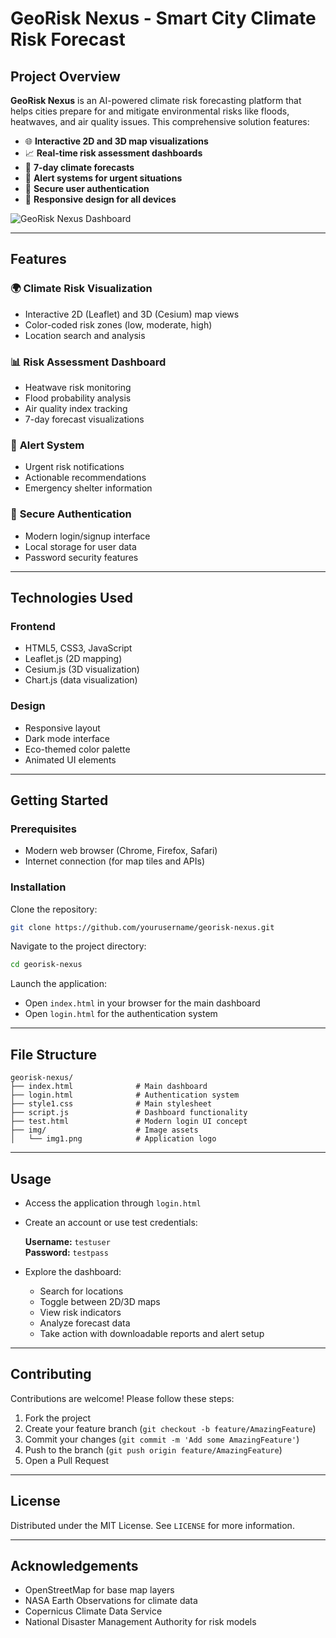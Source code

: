 
# **GeoRisk Nexus - Smart City Climate Risk Forecast**

## **Project Overview**
**GeoRisk Nexus** is an AI-powered climate risk forecasting platform that helps cities prepare for and mitigate environmental risks like floods, heatwaves, and air quality issues. This comprehensive solution features:

- 🌐 **Interactive 2D and 3D map visualizations**
- 📈 **Real-time risk assessment dashboards**
- 📅 **7-day climate forecasts**
- 🚨 **Alert systems for urgent situations**
- 🔐 **Secure user authentication**
- 📱 **Responsive design for all devices**

![GeoRisk Nexus Dashboard](https://via.placeholder.com/800x400?text=GeoRisk+Nexus+Dashboard)

---

## **Features**

### 🌍 **Climate Risk Visualization**
- Interactive 2D (Leaflet) and 3D (Cesium) map views
- Color-coded risk zones (low, moderate, high)
- Location search and analysis

### 📊 **Risk Assessment Dashboard**
- Heatwave risk monitoring
- Flood probability analysis
- Air quality index tracking
- 7-day forecast visualizations

### 🔔 **Alert System**
- Urgent risk notifications
- Actionable recommendations
- Emergency shelter information

### 🔐 **Secure Authentication**
- Modern login/signup interface
- Local storage for user data
- Password security features

---

## **Technologies Used**

### **Frontend**
- HTML5, CSS3, JavaScript
- Leaflet.js (2D mapping)
- Cesium.js (3D visualization)
- Chart.js (data visualization)

### **Design**
- Responsive layout
- Dark mode interface
- Eco-themed color palette
- Animated UI elements

---

## **Getting Started**

### **Prerequisites**
- Modern web browser (Chrome, Firefox, Safari)
- Internet connection (for map tiles and APIs)

### **Installation**

Clone the repository:
```bash
git clone https://github.com/yourusername/georisk-nexus.git
```

Navigate to the project directory:
```bash
cd georisk-nexus
```

Launch the application:
- Open `index.html` in your browser for the main dashboard
- Open `login.html` for the authentication system

---

## **File Structure**
```
georisk-nexus/
├── index.html              # Main dashboard
├── login.html              # Authentication system
├── style1.css              # Main stylesheet
├── script.js               # Dashboard functionality
├── test.html               # Modern login UI concept
├── img/                    # Image assets
│   └── img1.png            # Application logo
```

---

## **Usage**
- Access the application through `login.html`
- Create an account or use test credentials:

  **Username:** `testuser`  
  **Password:** `testpass`

- Explore the dashboard:
  - Search for locations
  - Toggle between 2D/3D maps
  - View risk indicators
  - Analyze forecast data
  - Take action with downloadable reports and alert setup

---

## **Contributing**
Contributions are welcome! Please follow these steps:

1. Fork the project
2. Create your feature branch (`git checkout -b feature/AmazingFeature`)
3. Commit your changes (`git commit -m 'Add some AmazingFeature'`)
4. Push to the branch (`git push origin feature/AmazingFeature`)
5. Open a Pull Request

---

## **License**
Distributed under the MIT License. See `LICENSE` for more information.

---

## **Acknowledgements**
- OpenStreetMap for base map layers
- NASA Earth Observations for climate data
- Copernicus Climate Data Service
- National Disaster Management Authority for risk models
